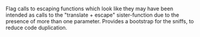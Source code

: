 Flag calls to escaping functions which look like they may have been intended
as calls to the "translate + escape" sister-function due to the presence of
more than one parameter.
Provides a bootstrap for the sniffs, to reduce code duplication.